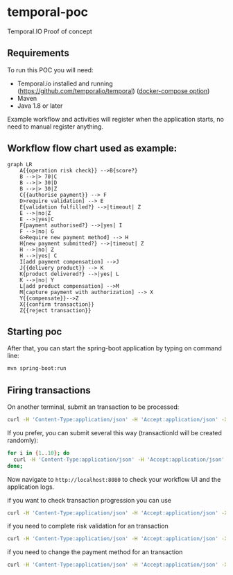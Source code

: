 # temporal-poc
Temporal.IO Proof of concept

## Requirements
To run this POC you will need:
* Temporal.io installed and running (https://github.com/temporalio/temporal) ([docker-compose option](https://github.com/temporalio/docker-compose))
* Maven
* Java 1.8 or later

Example workflow and activities will register when the application starts, no need to manual register anything.

## Workflow flow chart used as example:
```mermaid
graph LR
    A{{operation risk check}} -->B{score?}
    B -->|> 70|C
    B -->|> 30|D
    B -->|> 30|Z
    C{{authorise payment}} --> F
    D>require validation] --> E
    E{validation fulfilled?} -->|timeout| Z
    E -->|no|Z
    E -->|yes|C
    F{payment authorised?} -->|yes| I
    F -->|no| G
    G>Require new payment method] --> H
    H{new payment submitted?} -->|timeout| Z
    H -->|no| Z 
    H -->|yes| C 
    I[add payment compensation] -->J 
    J{{delivery product}} --> K
    K{product delivered?} -->|yes| L
    K -->|no| Y
    L[add product compensation] -->M
    M[capture payment with authorization] --> X
    Y{{compensate}}-->Z
    X{{confirm transaction}}
    Z{{reject transaction}}
```

## Starting poc
After that, you can start the spring-boot application by typing on command line:
```bash
mvn spring-boot:run
```

## Firing transactions
On another terminal, submit an transaction to be processed:
```bash
curl -H 'Content-Type:application/json' -H 'Accept:application/json' -X POST http://localhost:8081/transaction -d '{ "transactionId": "1" }'
```
If you prefer, you can submit several this way (transactionId will be created randomly):
```bash
for i in {1..10}; do 
  curl -H 'Content-Type:application/json' -H 'Accept:application/json' -X POST http://localhost:8081/transaction -d '{ }' 
done;
```
Now navigate to `http://localhost:8080` to check your workflow UI and the application logs.

if you want to check transaction progression you can use
```bash
curl -H 'Content-Type:application/json' -H 'Accept:application/json' -X GET http://localhost:8081/transaction/1'
```

if you need to complete risk validation for an transaction
```bash
curl -H 'Content-Type:application/json' -H 'Accept:application/json' -X PATCH http://localhost:8081/transaction/18 -d '{ "validateRisk": true }'
```
if you need to change the payment method for an transaction
```bash
curl -H 'Content-Type:application/json' -H 'Accept:application/json' -X PATCH http://localhost:8081/transaction/18 -d '{ "newPaymentMethod": true }'
```

